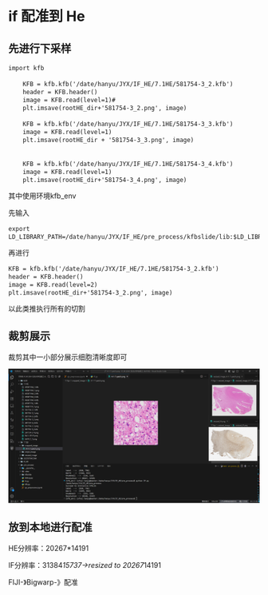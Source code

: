 # if 配准到 He

## 先进行下采样

    import kfb
        
        KFB = kfb.kfb('/date/hanyu/JYX/IF_HE/7.1HE/581754-3_2.kfb')
        header = KFB.header()
        image = KFB.read(level=1)#
        plt.imsave(rootHE_dir+'581754-3_2.png', image)

        KFB = kfb.kfb('/date/hanyu/JYX/IF_HE/7.1HE/581754-3_3.kfb')
        image = KFB.read(level=1)
        plt.imsave(rootHE_dir + '581754-3_3.png', image)


        KFB = kfb.kfb('/date/hanyu/JYX/IF_HE/7.1HE/581754-3_4.kfb')
        image = KFB.read(level=1)
        plt.imsave(rootHE_dir+'581754-3_4.png', image)

其中使用环境kfb_env

先输入

    export LD_LIBRARY_PATH=/date/hanyu/JYX/IF_HE/pre_process/kfbslide/lib:$LD_LIBRARY_PATH

再进行

    KFB = kfb.kfb('/date/hanyu/JYX/IF_HE/7.1HE/581754-3_2.kfb')
    header = KFB.header()
    image = KFB.read(level=2)
    plt.imsave(rootHE_dir+'581754-3_2.png', image)

以此类推执行所有的切割

## 裁剪展示

裁剪其中一小部分展示细胞清晰度即可

![alt text](b8b6549004335b8ccd3a67be16fad7b.png)

## 放到本地进行配准

HE分辨率：20267*14191

IF分辨率：31384*15737->resized to 20267*14191

FIJI-》Bigwarp-》配准




